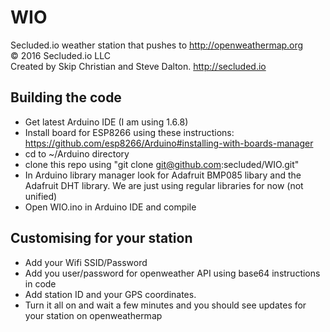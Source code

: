 # WIO

Secluded.io weather station that pushes to http://openweathermap.org  
© 2016 Secluded.io LLC  
Created by Skip Christian and Steve Dalton. http://secluded.io

## Building the code

- Get latest Arduino IDE (I am using 1.6.8)
- Install board for ESP8266 using these instructions: https://github.com/esp8266/Arduino#installing-with-boards-manager
- cd to ~/Arduino directory
- clone this repo using "git clone git@github.com:secluded/WIO.git"
- In Arduino library manager look for Adafruit BMP085 libary and the Adafruit DHT library. We are just using regular libraries for now (not unified)
- Open WIO.ino in Arduino IDE and compile

## Customising for your station

- Add your Wifi SSID/Password
- Add you user/password for openweather API using base64 instructions in code
- Add station ID and your GPS coordinates.
- Turn it all on and wait a few minutes and you should see updates for your station on openweathermap

